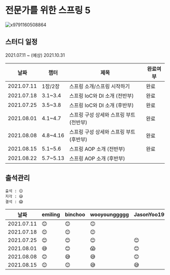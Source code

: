 # 전문가를 위한 스프링 5

![x9791160508864](https://user-images.githubusercontent.com/30731518/124165716-159a6680-dadd-11eb-9d01-16bc609f11bd.jpg)


## 스터디 일정
2021.07.11 ~ (예상) 2021.10.31

|날짜|챕터|제목|완료여부|
|------|---|---|---|
|2021.07.11|1장/2장|스프링 소개/스프링 시작하기|완료|
|2021.07.18|3.1~3.4|스프링 IoC와 DI 소개 (전반부)|완료|
|2021.07.25|3.5~3.8|스프링 IoC와 DI 소개 (후반부)|완료|
|2021.08.01|4.1~4.7|스프링 구성 상세와 스프링 부트 (전반부)|완료|
|2021.08.08|4.8~4.16|스프링 구성 상세와 스프링 부트 (후반부)|완료|
|2021.08.15|5.1~5.6|스프링 AOP 소개 (전반부)|완료|
|2021.08.22|5.7~5.13|스프링 AOP 소개 (후반부)||

## 출석관리

```
출석 : 😊
지각 : 😅
결석 : 😱
```

|날짜|emiling|binchoo|wooyounggggg|JasonYoo1995|서기|
|------|---|---|---|---|---|
|2021.07.11|😊|😊|😊||@emiling|
|2021.07.18|😊|😊|😊||@wooyounggggg|
|2021.07.25|😊|😊|😊|😊|@binchoo|
|2021.08.01|😅|😊|😱|😊|@JasonYoo1995|
|2021.08.08|😊|😅|😅|😊|@emiling|
|2021.08.15|😊|😊|😅|😅|@wooyounggggg|
